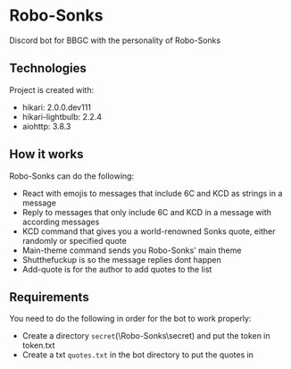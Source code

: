 # Robo-Sonks
Discord bot for BBGC with the personality of Robo-Sonks
	
## Technologies
Project is created with:
* hikari: 2.0.0.dev111
* hikari-lightbulb: 2.2.4
* aiohttp: 3.8.3

## How it works
Robo-Sonks can do the following:
* React with emojis to messages that include 6C and KCD as strings in a message
* Reply to messages that only include 6C and KCD in a message with according messages
* KCD command that gives you a world-renowned Sonks quote, either randomly or specified quote
* Main-theme command sends you Robo-Sonks' main theme
* Shutthefuckup is so the message replies dont happen
* Add-quote is for the author to add quotes to the list

## Requirements
You need to do the following in order for the bot to work properly:
* Create a directory `secret`(\Robo-Sonks\secret\) and put the token in token.txt
* Create a txt `quotes.txt` in the bot directory to put the quotes in
